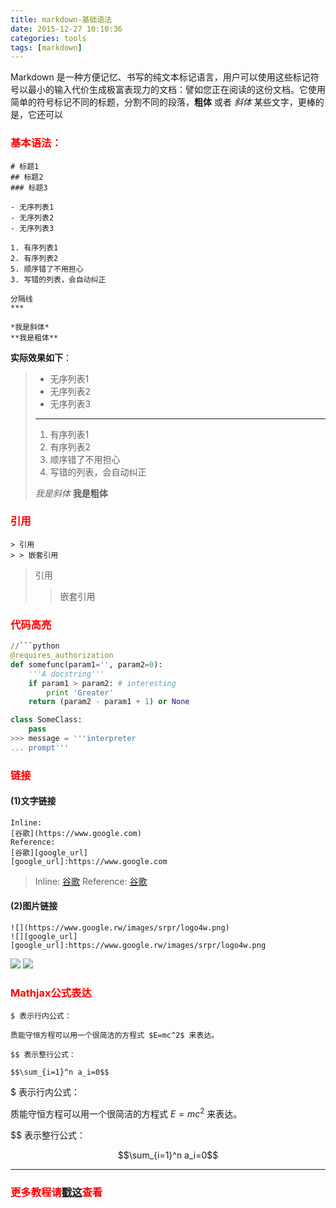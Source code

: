 ```yaml
---
title: markdown-基础语法
date: 2015-12-27 10:10:36
categories: tools
tags: [markdown]
---
```

Markdown 是一种方便记忆、书写的纯文本标记语言，用户可以使用这些标记符号以最小的输入代价生成极富表现力的文档：譬如您正在阅读的这份文档。它使用简单的符号标记不同的标题，分割不同的段落，**粗体** 或者 *斜体* 某些文字，更棒的是，它还可以


### <font color="red">基本语法：</font>

```
# 标题1
## 标题2
### 标题3

- 无序列表1
- 无序列表2
- 无序列表3

1. 有序列表1
2. 有序列表2
5. 顺序错了不用担心
3. 写错的列表，会自动纠正

分隔线
***

*我是斜体*
**我是粗体**

```
**实际效果如下**：
>- 无序列表1
>- 无序列表2
>- 无序列表3
>
>***
>1. 有序列表1
>2. 有序列表2
>5. 顺序错了不用担心
>3. 写错的列表，会自动纠正
>
>*我是斜体*
>**我是粗体**

<!-- more -->

### <font color="red">引用</font>
```
> 引用
> > 嵌套引用

```
> 引用
> > 嵌套引用


### <font color="red">代码高亮</font>
```python
//```python
@requires_authorization
def somefunc(param1='', param2=0):
    '''A docstring'''
    if param1 > param2: # interesting
        print 'Greater'
    return (param2 - param1 + 1) or None

class SomeClass:
    pass
>>> message = '''interpreter
... prompt'''

```

### <font color="red">链接</font>
#### (1)文字链接

```
Inline:
[谷歌](https://www.google.com)
Reference:
[谷歌][google_url]
[google_url]:https://www.google.com
```

>Inline:
>[谷歌](https://www.google.com)
>Reference:
>[谷歌][google_url]

#### (2)图片链接
```
![](https://www.google.rw/images/srpr/logo4w.png)
![][google_url]
[google_url]:https://www.google.rw/images/srpr/logo4w.png
```
![](https://www.google.rw/images/srpr/logo4w.png)
![][google_img_url]



### <font color="red">Mathjax公式表达</font>
```
$ 表示行内公式：

质能守恒方程可以用一个很简洁的方程式 $E=mc^2$ 来表达。

$$ 表示整行公式：

$$\sum_{i=1}^n a_i=0$$
```
$ 表示行内公式：

质能守恒方程可以用一个很简洁的方程式 $E=mc^2$ 来表达。

$$ 表示整行公式：

$$\sum_{i=1}^n a_i=0$$

----------------------------------------------------------

### <font color="red">更多教程请[戳这][markdown]查看</font>



[google_url]:https://www.google.com
[google_img_url]:https://www.google.rw/images/srpr/logo4w.png
[markdown]:https://www.zybuluo.com/mdeditor?url=https://www.zybuluo.com/static/editor/md-help.markdown#cmd-markdown-高阶语法手册

